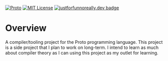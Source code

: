 [![Proto](https://github.com/pepplejoshua/proto/actions/workflows/rust.yml/badge.svg)](https://github.com/pepplejoshua/proto/actions/workflows/rust.yml)
[![MIT License](https://img.shields.io/badge/license-MIT-blue)](https://github.com/pepplejoshua/proto/blob/main/LICENSE.md)
[![justforfunnoreally.dev badge](https://img.shields.io/badge/justforfunnoreally-dev-9f7)](https://justforfunnoreally.dev)

# Overview

A compiler/tooling project for the Proto programming language. This project is a side project that I plan to work on long-term. I intend to learn as much about compiler theory as I can using this project as my outlet for learning.
